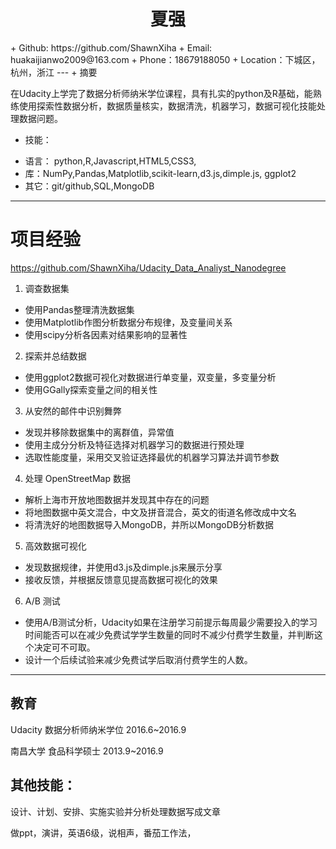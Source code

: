 <h1 align = "center">夏强</h1>
+ Github: https://github.com/ShawnXiha
+ Email: huakaijianwo2009@163.com
+ Phone：18679188050
+ Location：下城区，杭州，浙江
---
+ 摘要

在Udacity上学完了数据分析师纳米学位课程，具有扎实的python及R基础，能熟练使用探索性数据分析，数据质量核实，数据清洗，机器学习，数据可视化技能处理数据问题。

+ 技能：
 - 语言： python,R,Javascript,HTML5,CSS3,
 - 库：NumPy,Pandas,Matplotlib,scikit-learn,d3.js,dimple.js, ggplot2
 - 其它：git/github,SQL,MongoDB
---
# 项目经验
https://github.com/ShawnXiha/Udacity_Data_Analiyst_Nanodegree
1.	调查数据集
 - 使用Pandas整理清洗数据集
 - 使用Matplotlib作图分析数据分布规律，及变量间关系
 - 使用scipy分析各因素对结果影响的显著性

2.	探索并总结数据
 - 使用ggplot2数据可视化对数据进行单变量，双变量，多变量分析
 - 使用GGally探索变量之间的相关性

3.	从安然的邮件中识别舞弊
 - 发现并移除数据集中的离群值，异常值
 - 使用主成分分析及特征选择对机器学习的数据进行预处理
 - 选取性能度量，采用交叉验证选择最优的机器学习算法并调节参数

4.	处理 OpenStreetMap 数据
 - 解析上海市开放地图数据并发现其中存在的问题
 - 将地图数据中英文混合，中文及拼音混合，英文的街道名修改成中文名
 - 将清洗好的地图数据导入MongoDB，并所以MongoDB分析数据

5.	高效数据可视化
 - 发现数据规律，并使用d3.js及dimple.js来展示分享
 - 接收反馈，并根据反馈意见提高数据可视化的效果

6.	A/B 测试
 - 使用A/B测试分析，Udacity如果在注册学习前提示每周最少需要投入的学习时间能否可以在减少免费试学学生数量的同时不减少付费学生数量，并判断这个决定可不可取。
 - 设计一个后续试验来减少免费试学后取消付费学生的人数。

---
## 教育

Udacity 数据分析师纳米学位 2016.6~2016.9

南昌大学 食品科学硕士 2013.9~2016.9

## 其他技能：
设计、计划、安排、实施实验并分析处理数据写成文章

做ppt，演讲，英语6级，说相声，番茄工作法，

